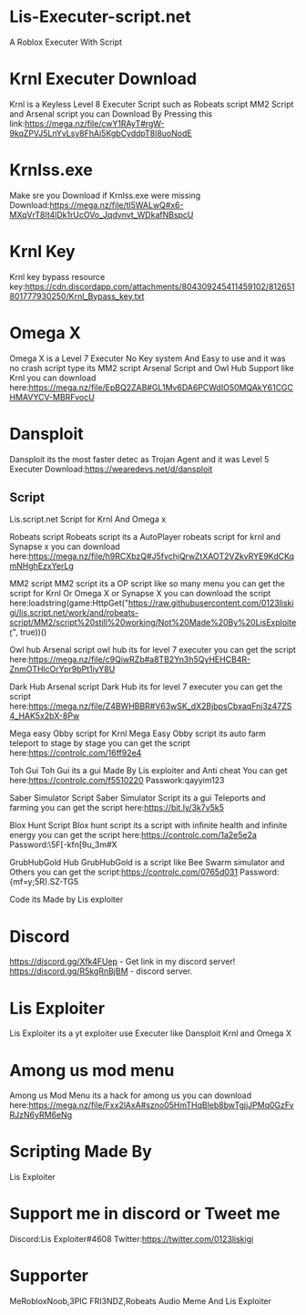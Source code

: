 # Lis-Executer-script.net
A Roblox Executer With Script

# Krnl Executer Download
Krnl is a Keyless Level 8 Executer Script such as Robeats script MM2 Script and Arsenal script
you can Download By Pressing this link:https://mega.nz/file/cwY1RAyT#rgW-9kqZPVJ5LnYvLsy8FhAi5KgbCyddpT8l8uoNodE
# Krnlss.exe
Make sre you Download if Krnlss.exe were missing
Download:https://mega.nz/file/tl5WALwQ#x6-MXqVrT8It4lDk1rUcOVo_Jqdvnvt_WDkafNBspcU
# Krnl Key
Krnl key bypass resource
key:https://cdn.discordapp.com/attachments/804309245411459102/812651801777930250/Krnl_Bypass_key.txt


# Omega X
Omega X is a Level 7 Executer No Key system And Easy to use and it was no crash
script type its MM2 script Arsenal Script and Owl Hub Support like Krnl
you can download here:https://mega.nz/file/EpBQ2ZAB#GL1Mv6DA6PCWdIO50MQAkY61CGCHMAVYCV-MBRFvocU

# Dansploit
Dansploit its the most faster detec as Trojan Agent and it was Level 5 Executer
Download:https://wearedevs.net/d/dansploit

Script
------

Lis.script.net
Script for Krnl And Omega x


Robeats script
Robeats script its a AutoPlayer robeats script for krnl and Synapse x
you can download here:https://mega.nz/file/h9RCXbzQ#J5fvchjQrwZtXAOT2VZkvRYE9KdCKqmNHghEzxYerLg


MM2 script
MM2 script its a OP script like so many menu you can get the script for Krnl Or Omega X or Synapse X
you can download the script here:loadstring(game:HttpGet("https://raw.githubusercontent.com/0123liskigi/lis.script.net/work/and/robeats-script/MM2/script%20still%20working/Not%20Made%20By%20LisExploiter", true))()

Owl hub Arsenal script
owl hub its for level 7 executer
you can get the script here:https://mega.nz/file/c9QiwRZb#a8TB2Yn3h5QyHEHCB4R-ZnmOTHlcOrYpr9bPt1iyY8U

Dark Hub Arsenal script
Dark Hub its for level 7 executer
you can get the script here:https://mega.nz/file/Z4BWHBBR#V63wSK_dX2BjbpsCbxaqFnj3z47ZS4_HAK5x2bX-8Pw

Mega easy Obby script for Krnl
Mega Easy Obby script its auto farm teleport to stage by stage
you can get the script here:https://controlc.com/16ff92e4

Toh Gui
Toh Gui its a gui Made By Lis exploiter and Anti cheat
You can get here:https://controlc.com/f5510220
Passwork:qayyim123

Saber Simulator Script
Saber Simulator Script its a gui Teleports and farming
you can get the script here:https://bit.ly/3k7v5k5

Blox Hunt Script
Blox hunt script its a script with infinite health and infinite energy
you can get the script here:https://controlc.com/1a2e5e2a
Password:\5F[-kfn[9u_3m#X

GrubHubGold Hub
GrubHubGold is a script like Bee Swarm simulator and Others
you can get the script:https://controlc.com/0765d031
Password:{mf=y;5R).SZ-TG5


Code its Made by Lis exploiter

# Discord
https://discord.gg/Xfk4FUep - Get link in my discord server!
https://discord.gg/R5kgRnBjBM - discord server.

# Lis Exploiter
Lis Exploiter its a yt exploiter use Executer like Dansploit Krnl and Omega X

# Among us mod menu
Among us Mod Menu its a hack for among us 
you can download here:https://mega.nz/file/Fxx2lAxA#szno05HmTHqBleb8bwTgjjJPMq0GzFvRJzN6yRM6eNg

# Scripting Made By
Lis Exploiter

# Support me in discord or Tweet me

Discord:Lis Exploiter#4608
Twitter:https://twitter.com/0123liskigi

# Supporter
MeRobloxNoob,3PIC FRI3NDZ,Robeats Audio Meme And Lis Exploiter
